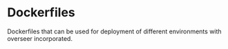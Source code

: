 # Dockerfiles

Dockerfiles that can be used for deployment of different environments with overseer incorporated.
